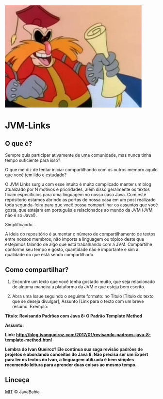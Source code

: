 ![Construindo a JVM](https://raw.githubusercontent.com/zxh0/jvm.go/master/jvmgo.png)

# JVM-Links

## O que é?
Sempre quis participar ativamente de uma comunidade, mas nunca tinha tempo suficiente para isso?

O que me diz de tentar iniciar compartilhando com os outros membro aquilo que você tem lido e estudado?

O JVM Links surgiu com esse intuito é muito complicado manter um blog atualizado por N motivos e prioridades, além disso geralmente os textos ficam especificios para uma linguagem no nosso caso Java. Com esté repósitorio estamos abrindo as portas de nossa casa em um post realizado toda segunda-feira para que você possa compartilhar os assuntos que você gosta, que estejam em português e relacionados ao mundo da JVM (JVM não é só Java!).

Simplificando...

A ideia do repositório é aumentar o número de compartilhamento de textos entre nossos membros, não importa a linguagem ou tópico deste que estejamos falando de algo que está trabalhando com a JVM. Compartilhe conforme seu tempo e gosto, quantidade não é importante e sim a qualidade do que está sendo compartilhado.

## Como compartilhar?

1. Encontre um texto que você tenha gostado muito, que seja relacionado de alguma maneira a plataforma da JVM e que esteja bem escrito.

2. Abra uma Issue seguindo o seguinte formato: no Titulo [Titulo do texto que se deseja divulgar], Assunto [Link para o texto com um breve resumo. Exemplo: 

**Titulo: Revisando Padrões com Java 8: O Padrão Template Method**

**Assunto:**

**Link: http://blog.ivanqueiroz.com/2017/01/revisando-padroes-java-8-template-method.html**

**Lembra do Ivan Queiroz? Ele continua sua saga revisão padrões de projetos e abordando conceitos do Java 8. Não precisa ser um Expert para ler os textos do Ivan, a linguagem utilizada é bem simples recomendo leitura para aprender duas coisas ao mesmo tempo.**

## Linceça
[MIT](https://github.com/javabahia/JVM-Links/blob/master/LICENSE) © JavaBahia
